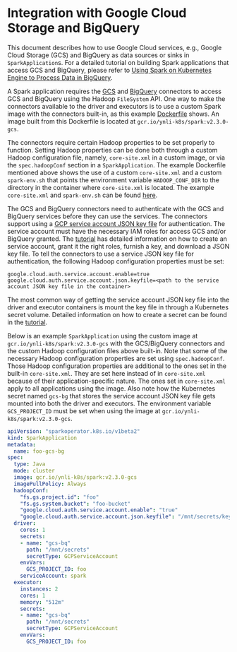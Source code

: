 # Integration with Google Cloud Storage and BigQuery

This document describes how to use Google Cloud services, e.g., Google Cloud Storage (GCS) and BigQuery as data sources 
or sinks in `SparkApplication`s. For a detailed tutorial on building Spark applications that access GCS and BigQuery, 
please refer to [Using Spark on Kubernetes Engine to Process Data in BigQuery](https://cloud.google.com/solutions/spark-on-kubernetes-engine).

A Spark application requires the [GCS](https://cloud.google.com/dataproc/docs/concepts/connectors/cloud-storage) and 
[BigQuery](https://cloud.google.com/dataproc/docs/concepts/connectors/bigquery) connectors to access GCS and BigQuery 
using the Hadoop `FileSystem` API. One way to make the connectors available to the driver and executors is to use a 
custom Spark image with the connectors built-in, as this example [Dockerfile](https://github.com/GoogleCloudPlatform/spark-on-k8s-gcp-examples/blob/master/dockerfiles/spark-gcs/Dockerfile) shows.
An image built from this Dockerfile is located at `gcr.io/ynli-k8s/spark:v2.3.0-gcs`. 

The connectors require certain Hadoop properties to be set properly to function. Setting Hadoop properties can be done 
both through a custom Hadoop configuration file, namely, `core-site.xml` in a custom image, or via the `spec.hadoopConf` 
section in a `SparkApplication`. The example Dockerfile mentioned above shows the use of a custom `core-site.xml` and a 
custom `spark-env.sh` that points the environment variable `HADOOP_CONF_DIR` to the directory in the container where 
`core-site.xml` is located. The example `core-site.xml` and `spark-env.sh` can be found 
[here](https://github.com/GoogleCloudPlatform/spark-on-k8s-gcp-examples/tree/master/conf).

The GCS and BigQuery connectors need to authenticate with the GCS and BigQuery services before they can use the services.
The connectors support using a [GCP service account JSON key file](https://cloud.google.com/iam/docs/creating-managing-service-account-keys) 
for authentication. The service account must have the necessary IAM roles for access GCS and/or BigQuery granted. The 
[tutorial](https://cloud.google.com/solutions/spark-on-kubernetes-engine) has detailed information on how to create an 
service account, grant it the right roles, furnish a key, and download a JSON key file. To tell the connectors to use 
a service JSON key file for authentication, the following Hadoop configuration properties
must be set:

```
google.cloud.auth.service.account.enable=true
google.cloud.auth.service.account.json.keyfile=<path to the service account JSON key file in the container>
``` 

The most common way of getting the service account JSON key file into the driver and executor containers is mount the key
file in through a Kubernetes secret volume. Detailed information on how to create a secret can be found in the 
[tutorial](https://cloud.google.com/solutions/spark-on-kubernetes-engine).

Below is an example `SparkApplication` using the custom image at `gcr.io/ynli-k8s/spark:v2.3.0-gcs` with the GCS/BigQuery 
connectors and the custom Hadoop configuration files above built-in. Note that some of the necessary Hadoop configuration 
properties are set using `spec.hadoopConf`. Those Hadoop configuration properties are additional to the ones set in the 
built-in `core-site.xml`. They are set here instead of in `core-site.xml` because of their application-specific nature. 
The ones set in `core-site.xml` apply to all applications using the image. Also note how the Kubernetes secret named 
`gcs-bg` that stores the service account JSON key file gets mounted into both the driver and executors. The environment 
variable `GCS_PROJECT_ID` must be set when using the image at `gcr.io/ynli-k8s/spark:v2.3.0-gcs`.

```yaml
apiVersion: "sparkoperator.k8s.io/v1beta2"
kind: SparkApplication
metadata:
  name: foo-gcs-bg
spec:
  type: Java
  mode: cluster
  image: gcr.io/ynli-k8s/spark:v2.3.0-gcs
  imagePullPolicy: Always
  hadoopConf:
    "fs.gs.project.id": "foo"
    "fs.gs.system.bucket": "foo-bucket"
    "google.cloud.auth.service.account.enable": "true"
    "google.cloud.auth.service.account.json.keyfile": "/mnt/secrets/key.json"
  driver:
    cores: 1
    secrets:
    - name: "gcs-bq"
      path: "/mnt/secrets"
      secretType: GCPServiceAccount
    envVars:
      GCS_PROJECT_ID: foo
    serviceAccount: spark
  executor:
    instances: 2
    cores: 1
    memory: "512m"
    secrets:
    - name: "gcs-bq"
      path: "/mnt/secrets"
      secretType: GCPServiceAccount
    envVars:
      GCS_PROJECT_ID: foo
```
